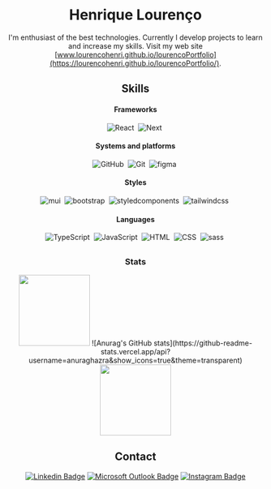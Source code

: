 <div align="center">

# Henrique Lourenço

I'm enthusiast of the best technologies. Currently I develop projects to learn and increase my skills.
Visit my web site [www.lourencohenri.github.io/lourencoPortfolio](https://lourencohenri.github.io/lourencoPortfolio/).


## Skills
  
#### Frameworks
  ![React](https://img.shields.io/badge/-React-1261a0?style=for-the-badge&logo=react&logoColor=white)&nbsp;
  ![Next](https://img.shields.io/badge/-Next-1261a0?style=for-the-badge&logo=nextdotjs&logoColor=white)&nbsp;
  
#### Systems and platforms 
  ![GitHub](https://img.shields.io/badge/-GitHub-1261a0?style=for-the-badge&logo=github&logoColor=white)&nbsp;
  ![Git](https://img.shields.io/badge/-Git-1261a0?style=for-the-badge&logo=git&logoColor=white)&nbsp;
  ![figma](https://img.shields.io/badge/-figma-1261a0?style=for-the-badge&logo=figma&logoColor=white)&nbsp;
  
#### Styles
  ![mui](https://img.shields.io/badge/-mui-1261a0?style=for-the-badge&logo=mui&logoColor=white)&nbsp;
  ![bootstrap](https://img.shields.io/badge/-bootstrap-1261a0?style=for-the-badge&logo=bootstrap&logoColor=white)&nbsp;
  ![styledcomponents](https://img.shields.io/badge/-styledcomponents-1261a0?style=for-the-badge&logo=styledcomponents&logoColor=white)&nbsp;
  ![tailwindcss](https://img.shields.io/badge/-tailwindcss-1261a0?style=for-the-badge&logo=tailwindcss&logoColor=white)&nbsp;
  
#### Languages
  ![TypeScript](https://img.shields.io/badge/-TypeScript-1261a0?style=for-the-badge&logo=TypeScript&logoColor=white)&nbsp;
  ![JavaScript](https://img.shields.io/badge/-JavaScript-1261a0?style=for-the-badge&logo=javascript&logoColor=white)&nbsp;
  ![HTML](https://img.shields.io/badge/-HTML-1261a0?style=for-the-badge&logo=HTML5&logoColor=white)&nbsp;
  ![CSS](https://img.shields.io/badge/-CSS-1261a0?style=for-the-badge&logo=CSS3&logoColor=white)&nbsp;
  ![sass](https://img.shields.io/badge/-sass-1261a0?style=for-the-badge&logo=sass&logoColor=white)&nbsp;  

##
  
### Stats

<div display="flex" align="center">
  <img height="140em" src="https://github-readme-stats.vercel.app/api?username=LourencoHenri&theme=github_dark"/>
  ![Anurag's GitHub stats](https://github-readme-stats.vercel.app/api?username=anuraghazra&show_icons=true&theme=transparent)
  <img height="140em" src="https://github-readme-stats.vercel.app/api/top-langs/?username=LourencoHenri&theme=github_dark&layout=compact"/> 
</div>
  
## Contact

[![Linkedin Badge](https://img.shields.io/badge/-Henrique%20Lourenço-1261a0?style=for-the-badge&logo=Linkedin&logoColor=white&link=https://www.linkedin.com/in/henrique-lourenco/)](https://www.linkedin.com/in/henrique-lourenco/) 
[![Microsoft Outlook Badge](https://img.shields.io/badge/-henri.lourenco@outlook.com-1261a0?style=for-the-badge&logo=Gmail&logoColor=white&link=mailto:henri.lourenco@outlook.com)](mailto:henri.lourenco@outlook.com)
[![Instagram Badge](https://img.shields.io/badge/-lourencohenri-1261a0?style=for-the-badge&labelColor=1261a0&logo=instagram&logoColor=white&link=https://www.instagram.com/lourencohenri/)](https://www.instagram.com/lourencohenri/) 

</div>
